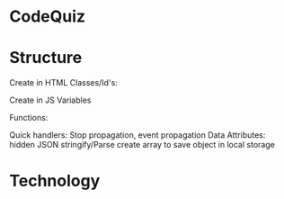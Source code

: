 # CodeQuiz



# Structure
Create in HTML
Classes/Id's:

Create in JS
Variables

Functions:

Quick handlers: Stop propagation, event propagation
Data Attributes: hidden
JSON stringify/Parse create array to save object in local storage
# Technology